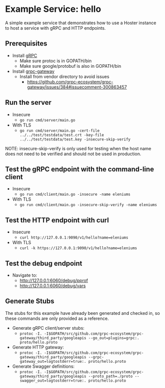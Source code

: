 # Example Service: hello

A simple example service that demonstrates how to use a Hoster instance to host a service with gRPC and HTTP endpoints.

## Prerequisites
- Install [gRPC](https://grpc.io/docs/quickstart/go.html)
    - Make sure protoc is in GOPATH/bin
    - Make sure google/protobuf is also in GOPATH/bin
- Install [grpc-gateway](https://github.com/grpc-ecosystem/grpc-gateway)
    - Install from vendor directory to avoid issues
        - https://github.com/grpc-ecosystem/grpc-gateway/issues/384#issuecomment-300863457

## Run the server
- Insecure
    - `go run cmd/server/main.go`
- With TLS
    - `go run cmd/server/main.go -cert-file ../../test/testdata/test.crt -key-file ../../test/testdata/test.key -insecure-skip-verify`

NOTE: insecure-skip-verify is only used for testing when the host name does not need to be verified and should not be used in production.

## Test the gRPC endpoint with the command-line client
- Insecure
    - `go run cmd/client/main.go -insecure -name eleniums`
- With TLS
    - `go run cmd/client/main.go -insecure-skip-verify -name eleniums`

## Test the HTTP endpoint with curl
- Insecure
    - `curl http://127.0.0.1:9090/v1/hello?name=eleniums`
- With TLS
    - `curl -k https://127.0.0.1:9090/v1/hello?name=eleniums`

## Test the debug endpoint
- Navigate to:
    - http://127.0.0.1:6060/debug/pprof
    - http://127.0.0.1:6060/debug/vars

## Generate Stubs

The stubs for this example have already been generated and checked in, so these commands are only provided as a reference.

- Generate gRPC client/server stubs:
    - `protoc -I. -I$GOPATH/src/github.com/grpc-ecosystem/grpc-gateway/third_party/googleapis --go_out=plugins=grpc:. proto/hello.proto`
- Generate HTTP gateway:
    - `protoc -I. -I$GOPATH/src/github.com/grpc-ecosystem/grpc-gateway/third_party/googleapis --grpc-gateway_out=logtostderr=true:. proto/hello.proto`
- Generate Swagger definitions:
    - `protoc -I. -I$GOPATH/src/github.com/grpc-ecosystem/grpc-gateway/third_party/googleapis --proto_path=./proto --swagger_out=logtostderr=true:. proto/hello.proto`
